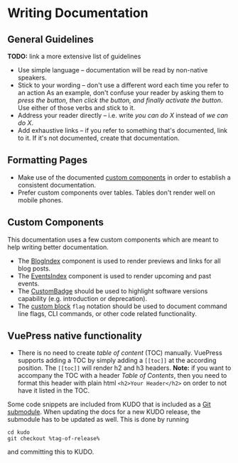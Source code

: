 # Writing Documentation

## General Guidelines

**TODO:** link a more extensive list of guidelines

* Use simple language – documentation will be read by non-native speakers. 
* Stick to your wording – don't use a different word each time you refer to an action
  As an example, don't confuse your reader by asking them to _press the button, then click the button, and finally activate the button_. Use either of those verbs and stick to it.
* Address your reader directly – i.e. write _you can do X_ instead of _we can do X_.
* Add exhaustive links – if you refer to something that's documented, link to it. If it's not documented, create that documentation.

## Formatting Pages

* Make use of the documented [custom components](#custom-components) in order to establish a consistent documentation.
* Prefer custom components over tables. Tables don't render well on mobile phones.

## Custom Components

This documentation uses a few custom components which are meant to help writing better documentation.

- The [BlogIndex](blog-index.md) component is used to render previews and links for all blog posts.
- The [EventsIndex](events-index.md) component is used to render upcoming and past events.
- The [CustomBadge](custom-badge.md) should be used to highlight software versions capability (e.g. introduction or deprecation).
- The [custom block](custom-blocks.md) `flag` notation should be used to document command line flags, CLI commands, or other code related functionality.

## VuePress native functionality

- There is no need to create _table of content_ (TOC) manually. VuePress supports adding a TOC by simply adding a `[[toc]]` at the according position. The `[[toc]]` will render h2 and h3 headers. **Note:** if you want to accompany the TOC with a header _Table of Contents_, then you need to format this header with plain html `<h2>Your Header</h2>` on order to not have it listed in the TOC.

Some code snippets are included from KUDO that is included as a [Git submodule](https://git-scm.com/docs/git-submodule). When updating the docs for a new KUDO release, the submodule has to be updated as well. This is done by running
```
cd kudo
git checkout %tag-of-release%
```
and committing this to KUDO.
